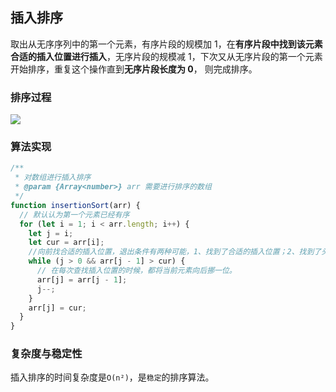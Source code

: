 ## 插入排序

取出从无序序列中的第一个元素，有序片段的规模加 1，在**有序片段中找到该元素合适的插入位置进行插入**，无序片段的规模减 1，下次又从无序片段的第一个元素开始排序，重复这个操作直到**无序片段长度为 0**， 则完成排序。

### 排序过程

<img src="https://p3-juejin.byteimg.com/tos-cn-i-k3u1fbpfcp/53f73c40913443afbe94f1bb43c7bbb7~tplv-k3u1fbpfcp-zoom-in-crop-mark:3024:0:0:0.awebp" />

### 算法实现

```js
/**
 * 对数组进行插入排序
 * @param {Array<number>} arr 需要进行排序的数组
 */
function insertionSort(arr) {
  // 默认认为第一个元素已经有序
  for (let i = 1; i < arr.length; i++) {
    let j = i;
    let cur = arr[i];
    //向前找合适的插入位置，退出条件有两种可能，1、找到了合适的插入位置；2、找到了头了
    while (j > 0 && arr[j - 1] > cur) {
      // 在每次查找插入位置的时候，都将当前元素向后挪一位。
      arr[j] = arr[j - 1];
      j--;
    }
    arr[j] = cur;
  }
}
```

### 复杂度与稳定性

插入排序的时间复杂度是`O(n²)`，是`稳定`的排序算法。
